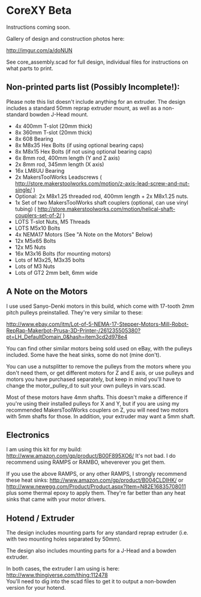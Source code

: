 # CoreXY Beta

Instructions coming soon.

Gallery of design and construction photos here:

http://imgur.com/a/doNUN

See core_assembly.scad for full design, individual files for instructions on what parts to print.

## Non-printed parts list (Possibly Incomplete!):

Please note this list doesn't include anything for an extruder.  The design includes a standard 
50mm reprap extruder mount, as well as a non-standard bowden J-Head mount.

* 4x 400mm T-slot (20mm thick)
* 8x 360mm T-slot (20mm thick)
* 8x 608 Bearing
* 8x M8x35 Hex Bolts (if using optional bearing caps)
* 8x M8x15 Hex Bolts (if not using optional bearing caps)
* 6x 8mm rod, 400mm length (Y and Z axis)
* 2x 8mm rod, 345mm length (X axis)
* 16x LM8UU Bearing
* 2x MakersToolWorks Leadscrews ( http://store.makerstoolworks.com/motion/z-axis-lead-screw-and-nut-single/ )
*    Optional: 2x M8x1.25 threaded rod, 400mm length + 2x M8x1.25 nuts.
* 1x Set of two MakersToolWorks shaft couplers (optional, can use vinyl tubing) ( http://store.makerstoolworks.com/motion/helical-shaft-couplers-set-of-2/ )
* LOTS T-slot Nuts, M5 Threads
* LOTS M5x10 Bolts
* 4x NEMA17 Motors (See "A Note on the Motors" Below)
* 12x M5x65 Bolts
* 12x M5 Nuts
* 16x M3x16 Bolts (for mounting motors)
* Lots of M3x25, M3x35 bolts
* Lots of M3 Nuts
* Lots of GT2 2mm belt, 6mm wide

## A Note on the Motors

I use used Sanyo-Denki motors in this build, which come with 17-tooth 2mm pitch pulleys preinstalled.  They're very similar to these:

http://www.ebay.com/itm/Lot-of-5-NEMA-17-Stepper-Motors-Mill-Robot-RepRap-Makerbot-Prusa-3D-Printer-/261235505380?pt=LH_DefaultDomain_0&hash=item3cd2d978e4

You can find other similar motors being sold used on eBay, with the pulleys included.  Some have the heat sinks, some do not (mine don't).

You can use a nutsplitter to remove the pulleys from the motors where you don't need them, or get different motors for Z and E axis, or use pulleys and motors you have purchased separately, but keep in mind you'll have to change the motor_pulley_d to suit your own pulleys in vars.scad.

Most of these motors have 4mm shafts.  This doesn't make a difference if you're using their installed pulleys for X and Y, but if you are using my recommended MakersToolWorks couplers on Z, you will need two motors with 5mm shafts for those.  In addition, your extruder may want a 5mm shaft.

## Electronics

I am using this kit for my build: http://www.amazon.com/gp/product/B00F895XO6/ It's not bad.  I do recommend using RAMPS or RAMBO, wheverever you get them.

If you use the above RAMPS, or any other RAMPS, I strongly recommend these heat sinks: http://www.amazon.com/gp/product/B004CLDIHK/ or http://www.newegg.com/Product/Product.aspx?Item=N82E16835708011 plus some thermal epoxy to apply them.  They're far better than any heat sinks that came with your motor drivers.

## Hotend / Extruder

The design includes mounting parts for any standard reprap extruder (i.e. with two mounting holes separated by 50mm). 

The design also includes mounting parts for a J-Head and a bowden extruder.

In both cases, the extruder I am using is here:  http://www.thingiverse.com/thing:112478  
You'll need to dig into the scad files to get it to output a non-bowden version for your hotend.

